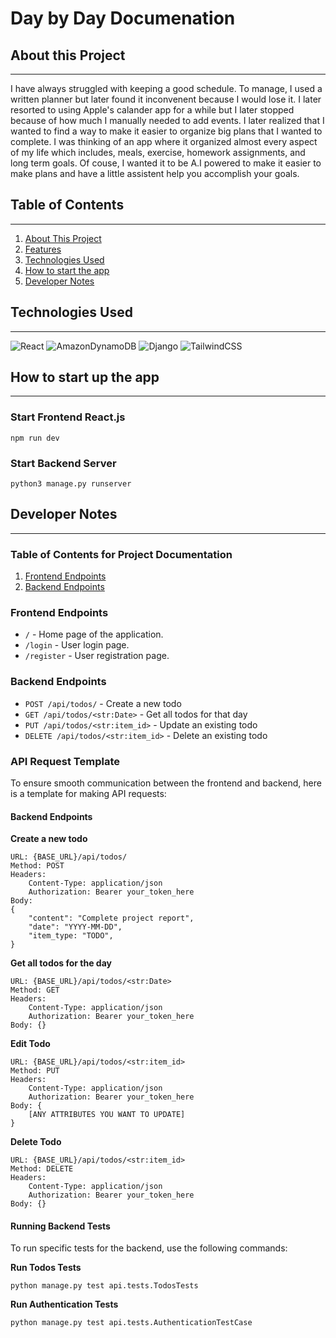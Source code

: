 # Day by Day Documenation

## About this Project
---
I have always struggled with keeping a good schedule. To manage, I used a written planner but later found it inconvenent because I would lose it.
I later resorted to using Apple's calander app for a while but I later stopped because of how much I manually needed to add events. I later realized
that I wanted to find a way to make it easier to organize big plans that I wanted to complete. I was thinking of an app where it organized almost every aspect of my life which includes, meals, exercise, homework assignments, and long term goals. Of couse, I wanted it to be A.I powered to make it easier to make plans and have a little assistent help you accomplish your goals.

## Table of Contents
---
1. [About This Project](#about-this-project)
2. [Features](#features)
3. [Technologies Used](#technologies-used)
4. [How to start the app](#how-to-start-up-the-app)
5. [Developer Notes](#developer-notes)



## Technologies Used
---
![React](https://img.shields.io/badge/react-%2320232a.svg?style=for-the-badge&logo=react&logoColor=%2361DAFB)
![AmazonDynamoDB](https://img.shields.io/badge/Amazon%20DynamoDB-4053D6?style=for-the-badge&logo=Amazon%20DynamoDB&logoColor=white)
![Django](https://img.shields.io/badge/django-%23092E20.svg?style=for-the-badge&logo=django&logoColor=white)
![TailwindCSS](https://img.shields.io/badge/tailwindcss-%2338B2AC.svg?style=for-the-badge&logo=tailwind-css&logoColor=white)

## How to start up the app
---

### Start Frontend React.js

```
npm run dev
```

### Start Backend Server

```
python3 manage.py runserver
```

## Developer Notes
---

### Table of Contents for Project Documentation

1. [Frontend Endpoints](#frontend-endpoints)
2. [Backend Endpoints](#backend-endpoints)

### Frontend Endpoints

- `/` - Home page of the application.
- `/login` - User login page.
- `/register` - User registration page.

### Backend Endpoints

- `POST /api/todos/` - Create a new todo
- `GET /api/todos/<str:Date>` - Get all todos for that day
- `PUT /api/todos/<str:item_id>` - Update an existing todo
- `DELETE /api/todos/<str:item_id>` - Delete an existing todo


### API Request Template

To ensure smooth communication between the frontend and backend, here is a template for making API requests:

#### Backend Endpoints

**Create a new todo**

```
URL: {BASE_URL}/api/todos/
Method: POST
Headers:
    Content-Type: application/json
    Authorization: Bearer your_token_here
Body:
{
    "content": "Complete project report", 
    "date": "YYYY-MM-DD",
    "item_type: "TODO",
}
```

**Get all todos for the day**
```
URL: {BASE_URL}/api/todos/<str:Date>
Method: GET
Headers:
    Content-Type: application/json
    Authorization: Bearer your_token_here
Body: {}
```

**Edit Todo**
```
URL: {BASE_URL}/api/todos/<str:item_id>
Method: PUT
Headers:
    Content-Type: application/json
    Authorization: Bearer your_token_here
Body: {
    [ANY ATTRIBUTES YOU WANT TO UPDATE]
}
```

**Delete Todo**
```
URL: {BASE_URL}/api/todos/<str:item_id>
Method: DELETE
Headers:
    Content-Type: application/json
    Authorization: Bearer your_token_here
Body: {}
```

<!-- **Create a new task**
```
URL: {BASE_URL}/api/tasks
Method: POST
Headers:
    Content-Type: application/json
    Authorization: Bearer your_token_here
Body:
{
    "title": "title of task"
    "content": "content of task",
    "date": "YYYY-MM-DD",
    "timeFrame": ['HH:MM', 'HH:MM']
}
```

**Get all tasks for the month**
```
URL: {BASE_URL}/api/tasks/<int:Month>
Method: GET
Headers:
    Content-Type: application/json
    Authorization: Bearer your_token_here
Body: {}
``` -->
#### Running Backend Tests

To run specific tests for the backend, use the following commands:

**Run Todos Tests**
```
python manage.py test api.tests.TodosTests
```

**Run Authentication Tests**
```
python manage.py test api.tests.AuthenticationTestCase
```

